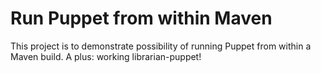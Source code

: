 # Run Puppet from within Maven

This project is to demonstrate possibility of running Puppet from within a Maven build. A plus: working librarian-puppet!